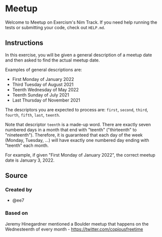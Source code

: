 # Meetup

Welcome to Meetup on Exercism's Nim Track.
If you need help running the tests or submitting your code, check out `HELP.md`.

## Instructions

In this exercise, you will be given a general description of a meetup date and then asked to find the actual meetup date.

Examples of general descriptions are:

- First Monday of January 2022
- Third Tuesday of August 2021
- Teenth Wednesday of May 2022
- Teenth Sunday of July 2021
- Last Thursday of November 2021

The descriptors you are expected to process are: `first`, `second`, `third`, `fourth`, `fifth`, `last`, `teenth`.

Note that descriptor `teenth` is a made-up word.
There are exactly seven numbered days in a month that end with "teenth" ("thirteenth" to "nineteenth").
Therefore, it is guaranteed that each day of the week (Monday, Tuesday, ...) will have exactly one numbered day ending with "teenth" each month.

For example, if given "First Monday of January 2022", the correct meetup date is January 3, 2022.

## Source

### Created by

- @ee7

### Based on

Jeremy Hinegardner mentioned a Boulder meetup that happens on the Wednesteenth of every month - https://twitter.com/copiousfreetime